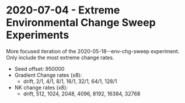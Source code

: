 # 2020-07-04 - Extreme Environmental Change Sweep Experiments

More focused iteration of the 2020-05-18--env-chg-sweep experiment. Only include the most extreme change rates.


- Seed offset: 950000
- Gradient Change rates (x8):
  - drift, 2/1, 4/1, 8/1, 16/1, 32/1, 64/1, 128/1
- NK change rates (x8):
  - drift, 512, 1024, 2048, 4096, 8192, 16384, 32768